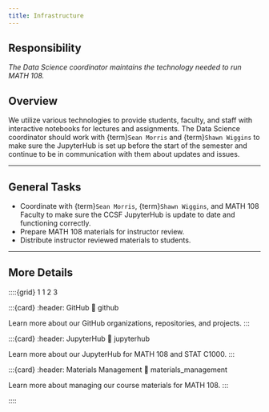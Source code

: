 ```yaml
---
title: Infrastructure
---
```


## Responsibility
_The Data Science coordinator maintains the technology needed to run MATH 108._

## Overview
We utilize various technologies to provide students, faculty, and staff with interactive notebooks for lectures and assignments. The Data Science coordinator should work with {term}`Sean Morris` and {term}`Shawn Wiggins` to make sure the JupyterHub is set up before the start of the semester and continue to be in communication with them about updates and issues.

---

## General Tasks
- Coordinate with {term}`Sean Morris`, {term}`Shawn Wiggins`, and MATH 108 Faculty to make sure the CCSF JupyterHub is update to date and functioning correctly.
- Prepare MATH 108 materials for instructor review.
- Distribute instructor reviewed materials to students.

---

## More Details

::::{grid} 1 1 2 3

:::{card}
:header: GitHub 
:link: github

Learn more about our GitHub organizations, repositories, and projects.
:::

:::{card}
:header: JupyterHub
:link: jupyterhub

Learn more about our JupyterHub for MATH 108 and STAT C1000.
:::

:::{card}
:header: Materials Management
:link: materials_management

Learn more about managing our course materials for MATH 108.
:::

::::
